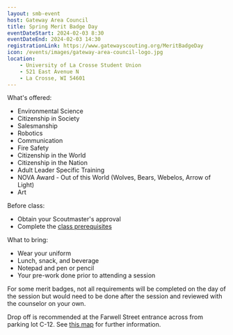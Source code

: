 ```yaml
---
layout: smb-event
host: Gateway Area Council
title: Spring Merit Badge Day
eventDateStart: 2024-02-03 8:30
eventDateEnd: 2024-02-03 14:30
registrationLink: https://www.gatewayscouting.org/MeritBadgeDay
icon: /events/images/gateway-area-council-logo.jpg
location:
    - University of La Crosse Student Union
    - 521 East Avenue N
    - La Crosse, WI 54601
---
```


What's offered:

* Environmental Science
* Citizenship in Society
* Salesmanship
* Robotics
* Communication
* Fire Safety
* Citizenship in the World
* Citizenship in the Nation
* Adult Leader Specific Training
* NOVA Award - Out of this World (Wolves, Bears, Webelos, Arrow of Light)
* Art

Before class:

* Obtain your Scoutmaster's approval
* Complete the [class prerequisites](https://view.officeapps.live.com/op/view.aspx?src=https%3A%2F%2Fwww.gatewayscouting.org%2Ffiles%2F50635%2F2024-Merit-Badge-Day-Prework&wdOrigin=BROWSELINK)

What to bring:

* Wear your uniform
* Lunch, snack, and beverage
* Notepad and pen or pencil
* Your pre-work done prior to attending a session

For some merit badges, not all requirements will be completed on the day of the session but would need to be done after the session and reviewed with the counselor on your own.

Drop off is recommended at the Farwell Street entrance across from parking lot C-12. See [this map](https://www.uwlax.edu/globalassets/offices-services/parking/uwl-map-street-parking.pdf) for further information.
